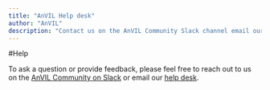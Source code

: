 ```yaml
---
title: "AnVIL Help desk"
author: "AnVIL"
description: "Contact us on the AnVIL Community Slack channel email our help desk."
---
```


#Help

<hero>To ask a question or provide feedback, please feel free to reach out to us on the [AnVIL Community on Slack]( https://join.slack.com/t/anvil-community/shared_invite/zt-hsyfam1w-LXlCv~3vNLSfDj~qNd5uBg) or email our [help desk](mailto:help@lists.anvilproject.org).</hero>

